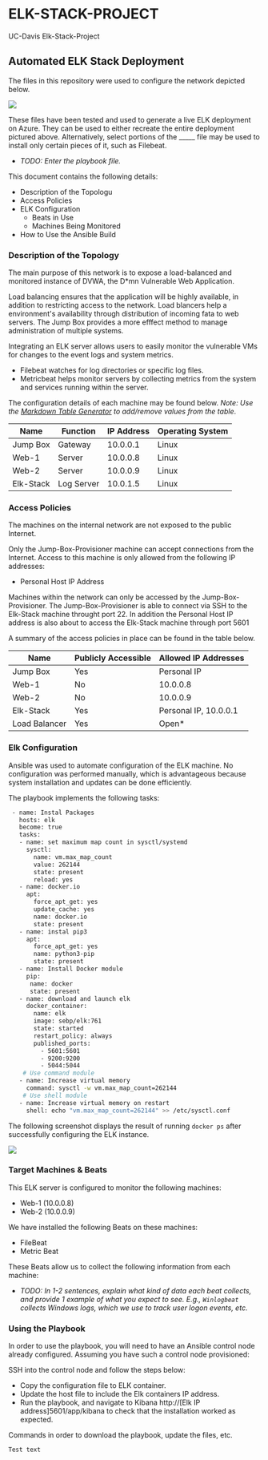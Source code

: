# ELK-STACK-PROJECT
UC-Davis Elk-Stack-Project

## Automated ELK Stack Deployment

The files in this repository were used to configure the network depicted below.

![](https://github.com/Plampking/ELK-STACK-PROJECT/blob/main/Diagrams/HW%20Diagram.jpg)

These files have been tested and used to generate a live ELK deployment on Azure. They can be used to either recreate the entire deployment pictured above. Alternatively, select portions of the _____ file may be used to install only certain pieces of it, such as Filebeat.

  - _TODO: Enter the playbook file._

This document contains the following details:
- Description of the Topologu
- Access Policies
- ELK Configuration
  - Beats in Use
  - Machines Being Monitored
- How to Use the Ansible Build


### Description of the Topology

The main purpose of this network is to expose a load-balanced and monitored instance of DVWA, the D*mn Vulnerable Web Application.

Load balancing ensures that the application will be highly available, in addition to restricting access to the network.
Load blancers help a environment's availability through distribution of incoming fata to web servers. 
The Jump Box provides a more efffect method to manage administration of multiple systems.

Integrating an ELK server allows users to easily monitor the vulnerable VMs for changes to the event logs and system metrics.
- Filebeat watches for log directories or specific log files.
- Metricbeat helps monitor servers by collecting metrics from the system and services running within the server.

The configuration details of each machine may be found below.
_Note: Use the [Markdown Table Generator](http://www.tablesgenerator.com/markdown_tables) to add/remove values from the table_.

| Name     | Function | IP Address | Operating System |
|----------|----------|------------|------------------|
| Jump Box | Gateway  | 10.0.0.1   | Linux            |
| Web-1    | Server  | 10.0.0.8    | Linux            |
| Web-2    | Server  | 10.0.0.9    | Linux            |
| Elk-Stack| Log Server | 10.0.1.5 | Linux            |

### Access Policies

The machines on the internal network are not exposed to the public Internet. 

Only the Jump-Box-Provisioner machine can accept connections from the Internet. Access to this machine is only allowed from the following IP addresses:
 - Personal Host IP Address

Machines within the network can only be accessed by the Jump-Box-Provisioner.
The Jump-Box-Provisioner is able to connect via SSH to the Elk-Stack machine throught port 22. In addition the Personal Host IP address is also about to access the Elk-Stack machine through port 5601

A summary of the access policies in place can be found in the table below.

| Name     | Publicly Accessible | Allowed IP Addresses |
|----------|---------------------|----------------------|
| Jump Box | Yes              | Personal IP    |
|Web-1          | No                    |  10.0.0.8                    |
|Web-2          | No                    |  10.0.0.9                    |
|Elk-Stack          | Yes                    | Personal IP, 10.0.0.1                     |
|Load Balancer          | Yes                    | Open*                     |


### Elk Configuration

Ansible was used to automate configuration of the ELK machine. No configuration was performed manually, which is advantageous because system installation and updates can be done efficiently. 

The playbook implements the following tasks:
```bash
 - name: Instal Packages
   hosts: elk
   become: true
   tasks:
   - name: set maximum map count in sysctl/systemd
     sysctl:
       name: vm.max_map_count
       value: 262144
       state: present
       reload: yes
   - name: docker.io
     apt:
       force_apt_get: yes
       update_cache: yes
       name: docker.io
       state: present
   - name: instal pip3
     apt:
       force_apt_get: yes
       name: python3-pip
       state: present
   - name: Install Docker module
     pip:
      name: docker
      state: present
   - name: download and launch elk
     docker_container:
       name: elk
       image: sebp/elk:761
       state: started
       restart_policy: always
       published_ports:
         - 5601:5601
         - 9200:9200
         - 5044:5044
    # Use command module
   - name: Increase virtual memory
     command: sysctl -w vm.max_map_count=262144
    # Use shell module
   - name: Increase virtual memory on restart
     shell: echo "vm.max_map_count=262144" >> /etc/sysctl.conf
```


The following screenshot displays the result of running `docker ps` after successfully configuring the ELK instance.

![](https://github.com/Plampking/ELK-STACK-PROJECT/blob/main/Images/docker%20ps.JPG)

### Target Machines & Beats
This ELK server is configured to monitor the following machines:
- Web-1 (10.0.0.8)
- Web-2 (10.0.0.9)

We have installed the following Beats on these machines:
- FileBeat
- Metric Beat

These Beats allow us to collect the following information from each machine:
- _TODO: In 1-2 sentences, explain what kind of data each beat collects, and provide 1 example of what you expect to see. E.g., `Winlogbeat` collects Windows logs, which we use to track user logon events, etc._

### Using the Playbook
In order to use the playbook, you will need to have an Ansible control node already configured. Assuming you have such a control node provisioned: 

SSH into the control node and follow the steps below:
- Copy the configuration file to ELK container.
- Update the host file to include the Elk containers IP address.
- Run the playbook, and navigate to Kibana http://[Elk IP address]5601/app/kibana to check that the installation worked as expected.

Commands in order to download the playbook, update the files, etc.

```bash
Test text
```
